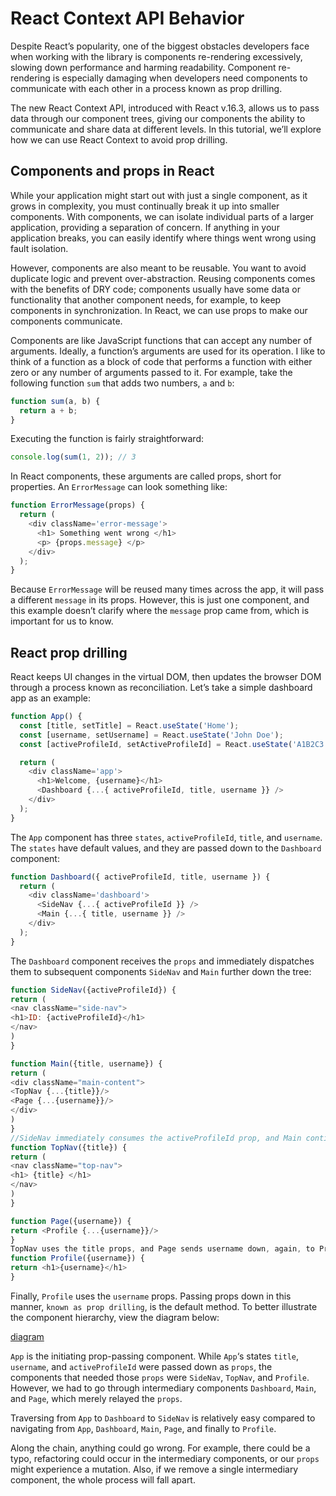 # React Context API Behavior

Despite React’s popularity, one of the biggest obstacles developers face when working with the library is components re-rendering excessively, slowing down performance and harming readability. Component re-rendering is especially damaging when developers need components to communicate with each other in a process known as prop drilling.

The new React Context API, introduced with React v.16.3, allows us to pass data through our component trees, giving our components the ability to communicate and share data at different levels. In this tutorial, we’ll explore how we can use React Context to avoid prop drilling.

## Components and props in React

While your application might start out with just a single component, as it grows in complexity, you must continually break it up into smaller components. With components, we can isolate individual parts of a larger application, providing a separation of concern. If anything in your application breaks, you can easily identify where things went wrong using fault isolation.

However, components are also meant to be reusable. You want to avoid duplicate logic and prevent over-abstraction. Reusing components comes with the benefits of DRY code; components usually have some data or functionality that another component needs, for example, to keep components in synchronization. In React, we can use props to make our components communicate.

Components are like JavaScript functions that can accept any number of arguments. Ideally, a function’s arguments are used for its operation. I like to think of a function as a block of code that performs a function with either zero or any number of arguments passed to it. For example, take the following function `sum` that adds two numbers, `a` and `b`:

```js
function sum(a, b) {
  return a + b;
}
```

Executing the function is fairly straightforward:

```js
console.log(sum(1, 2)); // 3
```

In React components, these arguments are called props, short for properties. An `ErrorMessage` can look something like:

```js
function ErrorMessage(props) {
  return (
    <div className='error-message'>
      <h1> Something went wrong </h1>
      <p> {props.message} </p>
    </div>
  );
}
```

Because `ErrorMessage` will be reused many times across the app, it will pass a different `message` in its props. However, this is just one component, and this example doesn’t clarify where the `message` prop came from, which is important for us to know.

## React prop drilling

React keeps UI changes in the virtual DOM, then updates the browser DOM through a process known as reconciliation. Let’s take a simple dashboard app as an example:

```js
function App() {
  const [title, setTitle] = React.useState('Home');
  const [username, setUsername] = React.useState('John Doe');
  const [activeProfileId, setActiveProfileId] = React.useState('A1B2C3');

  return (
    <div className='app'>
      <h1>Welcome, {username}</h1>
      <Dashboard {...{ activeProfileId, title, username }} />
    </div>
  );
}
```

The `App` component has three `states`, `activeProfileId`, `title`, and `username`. The `states` have default values, and they are passed down to the `Dashboard` component:

```js
function Dashboard({ activeProfileId, title, username }) {
  return (
    <div className='dashboard'>
      <SideNav {...{ activeProfileId }} />
      <Main {...{ title, username }} />
    </div>
  );
}
```

The `Dashboard` component receives the `props` and immediately dispatches them to subsequent components `SideNav` and `Main` further down the tree:

```js
function SideNav({activeProfileId}) {
return (
<nav className="side-nav">
<h1>ID: {activeProfileId}</h1>
</nav>
)
}

function Main({title, username}) {
return (
<div className="main-content">
<TopNav {...{title}}/>
<Page {...{username}}/>
</div>
)
}
//SideNav immediately consumes the activeProfileId prop, and Main continues to relay the title and username props further down the tree.
function TopNav({title}) {
return (
<nav className="top-nav">
<h1> {title} </h1>
</nav>
)
}

function Page({username}) {
return <Profile {...{username}}/>
}
TopNav uses the title props, and Page sends username down, again, to Profile:
function Profile({username}) {
return <h1>{username}</h1>
}
```

Finally, `Profile` uses the `username` props. Passing props down in this manner, `known as prop drilling`, is the default method. To better illustrate the component hierarchy, view the diagram below:

[diagram](./assets/React-Context-API-A-deep-dive-with-examples-LogRocket-Blog.png)

`App` is the initiating prop-passing component. While `App`‘s states `title`, `username`, and `activeProfileId` were passed down as `props`, the components that needed those `props` were `SideNav`, `TopNav`, and `Profile`. However, we had to go through intermediary components `Dashboard`, `Main`, and `Page`, which merely relayed the `props`.

Traversing from `App` to `Dashboard` to `SideNav` is relatively easy compared to navigating from `App`, `Dashboard`, `Main`, `Page`, and finally to `Profile`.

Along the chain, anything could go wrong. For example, there could be a typo, refactoring could occur in the intermediary components, or our `props` might experience a mutation. Also, if we remove a single intermediary component, the whole process will fall apart.
